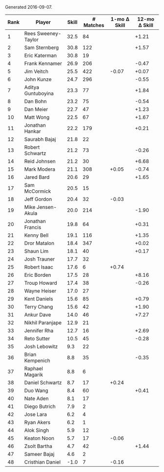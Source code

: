 Generated 2016-09-07.

| Rank | Player              | Skill | # Matches | 1-mo Δ Skill | 12-mo Δ Skill |
|------|---------------------|-------|-----------|--------------|---------------|
|    1 | Rees Sweeney-Taylor |  32.5 |        84 |              |         +1.21 |
|    2 | Sam Sternberg       |  30.8 |       122 |              |         +1.57 |
|    3 | Eric Katerman       |  30.8 |        19 |              |               |
|    4 | Frank Kennamer      |  26.9 |       206 |              |         -0.47 |
|    5 | Jim Veitch          |  25.5 |       422 |        -0.07 |         +0.07 |
|    6 | John Kunze          |  24.7 |       296 |              |         -0.55 |
|    7 | Aditya Guntuboyina  |  23.3 |        77 |              |         +1.84 |
|    8 | Dan Bohn            |  23.2 |        75 |              |         -0.54 |
|    9 | Dan Meier           |  22.7 |        47 |              |         +1.23 |
|   10 | Matt Wong           |  22.5 |        67 |              |         +1.67 |
|   11 | Jonathan Hankar     |  22.2 |       179 |              |         +0.21 |
|   12 | Saurabh Bajaj       |  21.8 |        22 |              |               |
|   13 | Robert Schwartz     |  21.2 |        73 |              |         -0.26 |
|   14 | Reid Johnsen        |  21.2 |        30 |              |         +6.68 |
|   15 | Mark Modera         |  21.1 |       308 |        +0.05 |         -0.74 |
|   16 | Jared Bard          |  20.6 |        29 |              |         +1.65 |
|   17 | Sam McCormick       |  20.5 |        15 |              |               |
|   18 | Jeff Gordon         |  20.4 |        32 |        -0.03 |               |
|   19 | Mike Jensen-Akula   |  20.0 |       214 |              |         -1.90 |
|   20 | Jonathan Francis    |  19.8 |        64 |              |         +0.31 |
|   21 | Kenny Bell          |  19.1 |       116 |              |         +1.35 |
|   22 | Dror Matalon        |  18.4 |       347 |              |         +0.02 |
|   23 | Shaun Lim           |  18.1 |        40 |              |         +0.17 |
|   24 | Josh Trauner        |  17.7 |        32 |              |               |
|   25 | Robert Isaac        |  17.6 |         6 |        +0.74 |               |
|   26 | Eric Borden         |  17.5 |        28 |              |         +8.16 |
|   27 | Troup Howard        |  17.4 |        38 |              |         -0.26 |
|   28 | Wayne Heiser        |  17.0 |        27 |              |               |
|   29 | Kent Daniels        |  15.6 |        85 |              |         +0.79 |
|   30 | Terry Chang         |  15.6 |        42 |              |         +1.90 |
|   31 | Ankur Dave          |  14.0 |        46 |              |         +7.27 |
|   32 | Nikhil Paranjape    |  12.9 |        21 |              |               |
|   33 | Jennifer Rha        |  12.7 |        16 |              |         +2.69 |
|   34 | Reto Sutter         |  10.5 |        45 |              |         -0.28 |
|   35 | Josh Lebowitz       |   9.3 |        22 |              |               |
|   36 | Brian Kempenich     |   8.8 |        35 |              |         -0.35 |
|   37 | Raphael Magarik     |   8.8 |         6 |              |               |
|   38 | Daniel Schwartz     |   8.7 |        17 |        +0.24 |               |
|   39 | Duo Wang            |   8.4 |        60 |              |         +0.41 |
|   40 | Nate Aden           |   8.1 |        17 |              |               |
|   41 | Diego Butrich       |   7.9 |         2 |              |               |
|   42 | Jose Lara           |   6.2 |         4 |              |               |
|   43 | Ryan Akers          |   6.2 |         1 |              |               |
|   44 | Alok Singh          |   5.9 |        12 |              |               |
|   45 | Keaton Noon         |   5.7 |        17 |        -0.06 |               |
|   46 | Zsolt Bartha        |   4.7 |        42 |              |         +1.44 |
|   47 | Sameer Bajaj        |   4.6 |         2 |              |               |
|   48 | Cristhian Daniel    |  -1.0 |         7 |        -0.16 |               |